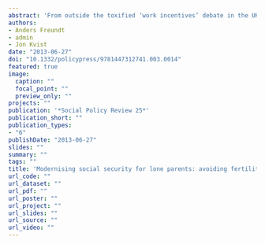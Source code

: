 ```yaml
---
abstract: 'From outside the toxified ‘work incentives’ debate in the UK, Anders Freundt, Simon Grundt Straubinger and Jon Kvist tackle the question of fertility and employment traps within contemporary social security systems. Their analysis explores cross-national differences between seven Northern European countries in the relationship between social security arrangements and opportunities for employment and family-building. Using economic indicators, the chapter focuses on the comparisons between the situations of lone parents and single people in order to examine the interface between economics and choices to work and have children. Lone parents are the focus because they are the fastest-rising family form and continue to represent the greatest challenge to the largely obsolete breadwinner model in many welfare states. The chapter shows a clear division between the social-democratic Nordic states and the others – Germany, the Netherlands and the UK. While this patterning may come as no surprise, the findings support the case for universalism rather than means-testing as the key to removing obstacles to employment and avoiding divisions between employed and unemployed people in family welfare.'
authors:
- Anders Freundt
- admin
- Jon Kvist
date: "2013-06-27"
doi: "10.1332/policypress/9781447312741.003.0014"
featured: true
image:
  caption: ""
  focal_point: ""
  preview_only: ""
projects: ""
publication: '*Social Policy Review 25*'
publication_short: ""
publication_types:
- "6"
publishDate: "2013-06-27"
slides: ""
summary: ""
tags: ""
title: 'Modernising social security for lone parents: avoiding fertility and unemployment traps when reforming social policy in Northern Europe'
url_code: ""
url_dataset: ""
url_pdf: ""
url_poster: ""
url_project: ""
url_slides: ""
url_source: ""
url_video: ""
---
```

